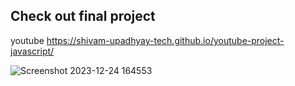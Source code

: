 ## Check out final project
<a>youtube<a/>
https://shivam-upadhyay-tech.github.io/youtube-project-javascript/

![Screenshot 2023-12-24 164553](https://github.com/shivam-upadhyay-tech/youtube-project-javascript/assets/144478276/c5ce1750-cc8c-417a-b5e0-8dcf9aaee02e)
